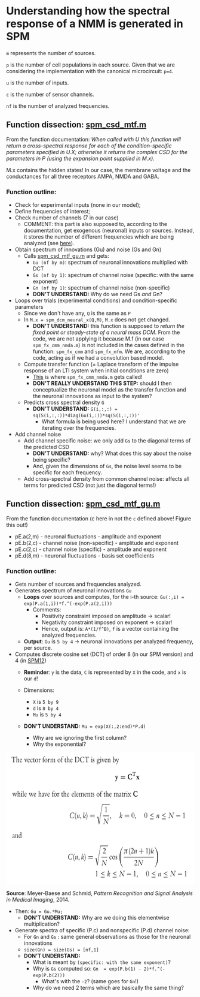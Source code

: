 # Understanding how the spectral response of a NMM is generated in SPM

`m` represents the number of sources.

`p` is the number of cell populations in each source. Given that we are considering the implementation with the canonical microcircuit: `p=4`.

`u` is the number of inputs.

`c` is the number of sensor channels.

`nf` is the number of analyzed frequencies.

## Function dissection: [spm_csd_mtf.m](https://tnurepository.ethz.ch/inesb/anti-nmda/blob/master/src/preproc_and_DCM/src/spm12/toolbox/dcm_meeg/spm_csd_mtf.m)

From the function documentation: *When called with U this function will return a cross-spectral response for each of the condition-specific parameters specified in U.X; otherwise it returns the complex CSD for the parameters in P (using the expansion point supplied in M.x).*

M.x contains the hidden states! In our case, the membrane voltage and the conductances for all three receptors AMPA, NMDA and GABA.

### Function outline:
- Check for experimental inputs (none in our model);
- Define frequencies of interest;
- Check number of channels (7 in our case)
    - COMMENT: this part is also supposed to, according to the documentation, get exogenous (neuronal) inputs or sources. Instead, it stores the number of different frequencies which are being analyzed (see [here](https://tnurepository.ethz.ch/inesb/anti-nmda/blob/master/src/preproc_and_DCM/src/spm12/toolbox/dcm_meeg/spm_csd_mtf.m#L72)).
- Obtain spectrum of innovations (Gu) and noise (Gs and Gn)
    - Calls [spm_csd_mtf_gu.m](https://tnurepository.ethz.ch/inesb/anti-nmda/blob/master/src/preproc_and_DCM/src/spm12/toolbox/dcm_meeg/spm_csd_mtf_gu.m) and gets:
		- `Gu (nf by m)`: spectrum of neuronal innovations multiplied with DCT
		- `Gs (nf by 1)`: spectrum of channel noise (specific: with the same exponent)
		- `Gn (nf by 1)`: spectrum of channel noise (non-specific)
		- **DON'T UNDERSTAND:** Why do we need Gs *and* Gn?
- Loops over trials (experimental conditions) and condition-specific parameters
	- Since we don't have any, `Q` is the same as `P`
	- In `M.x = spm_dcm_neural_x(Q,M)`, `M.x` does not get changed.
		- **DON'T UNDERSTAND:** this function is supposed to *return the fixed point or steady-state of a neural mass DCM*. From the code, we are not applying it because M.f (in our case `spm_fx_cmm_nmda.m`) is not included in the cases defined in the function: `spm_fx_cmm` and `spm_fx_mfm`. We are, according to the code, acting as if we had a convolution based model.
	- Compute transfer function (= Laplace transform of the impulse response of an LTI system when initial conditions are zero)
		- [This](https://tnurepository.ethz.ch/inesb/anti-nmda/blob/master/src/preproc_and_DCM/src/spm12/spm_dcm_mtf.m#L68) is where `spm_fx_cmm_nmda.m` gets called!
		- **DON'T REALLY UNDERSTAND THIS STEP:** should I then conceptualize the neuronal model as the transfer function and the neuronal innovations as input to the system?
	- Predicts cross spectral density `G`
		- **DON'T UNDERSTAND:** `G(i,:,:) = sq(S(i,:,:))*diag(Gu(i,:))*sq(S(i,:,:))'`
			- What formula is being used here? I understand that we are iterating over the frequencies.
- Add channel noise
	- Add channel specific noise: we only add `Gs` to the diagonal terms of the predicted CSD
		- **DON'T UNDERSTAND:** why? What does this say about the noise being specific?
		- And, given the dimensions of `Gs`, the noise level seems to be specific for each frequency.
	- Add cross-spectral density from common channel noise: affects all terms for predicted CSD (not just the diagonal terms!)


## Function dissection: [spm_csd_mtf_gu.m](https://tnurepository.ethz.ch/inesb/anti-nmda/blob/master/src/preproc_and_DCM/src/spm12/toolbox/dcm_meeg/spm_csd_mtf_gu.m)

From the function documentation (c here in not the `c` defined above! Figure this out!)
- pE.a(2,m) - neuronal fluctuations        - amplitude and exponent
- pE.b(2,c) - channel noise (non-specific) - amplitude and exponent
- pE.c(2,c) - channel noise (specific)     - amplitude and exponent
- pE.d(8,m) - neuronal fluctuations        - basis set coefficients

### Function outline:
- Gets number of sources and frequencies analyzed.
- Generates spectrum of neuronal innovations `Gu`
    - **Loops** over sources and computes, for the i-th source: `Gu(:,i) = exp(P.a(1,i))*f.^(-exp(P.a(2,i)))`
        - Comments:
            - Positivity constraint imposed on amplitude → scalar!
            - Negativity constraint imposed on exponent → scalar!
            - Hence, output is: `A*(1/f^B)`, `f` is a vector containing the analyzed frequencies.
    - **Output**: `Gu` is `5 by 4` → neuronal innovations per analyzed frequency, per source.
- Computes discrete cosine set (DCT) of order 8 (in our SPM version) and 4 (in [SPM12](https://github.com/spm/spm12/blob/master/toolbox/dcm_meeg/spm_ssr_priors.m#L53))
    - **Reminder**: `y` is the data, `C` is represented by `X` in the code, and `x` is our `d`!

	- Dimensions:
        - `X` is `5 by 9`
        - `d` is `8 by 4`
        - `Mu` is `5 by 4`
	- **DON'T UNDERSTAND:** `Mu = exp(X(:,2:end)*P.d)`
  	  - Why are we ignoring the first column?
  	  - Why the exponential?

<p align="center">
  <img width="600" height="350" src="dct.png">
</p>

**Source**: Meyer-Baese and
Schmid, *Pattern Recognition and Signal Analysis in Medical Imaging*, 2014.

- Then: `Gu = Gu.*Mu;`
	- **DON'T UNDERSTAND:** Why are we doing this elementwise multiplication?
- Generate spectra of specific (P.c) and nonspecific (P.d) channel noise: 
    - For `Gn` and `Gs` : same general observations as those for the neuronal innovations
	- `size(Gn) = size(Gs) = [nf,1]`
    - **DON'T UNDERSTAND:** 
        - What is meant by `(specific: with the same exponent)`?
		- Why is `Gs` computed so: `Gn  = exp(P.b(1) - 2)*f.^(-exp(P.b(2)))`
			- What's with the `-2`? (same goes for `Gn`!)
		- Why do we need 2 terms which are basically the same thing?



